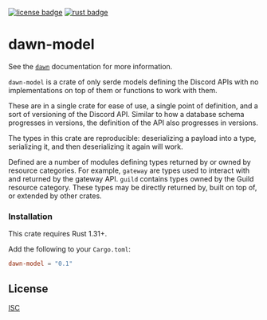 [![license badge][]][license link] [![rust badge]][rust link]

# dawn-model

See the [`dawn`] documentation for more information.

`dawn-model` is a crate of only serde models defining the Discord APIs with
no implementations on top of them or functions to work with them.

These are in a single crate for ease of use, a single point of definition,
and a sort of versioning of the Discord API. Similar to how a database
schema progresses in versions, the definition of the API also progresses in
versions.

The types in this crate are reproducible: deserializing a payload into a
type, serializing it, and then deserializing it again will work.

Defined are a number of modules defining types returned by or owned by
resource categories. For example, `gateway` are types used to interact with
and returned by the gateway API. `guild` contains types owned by the Guild
resource category. These types may be directly returned by, built on top of,
or extended by other crates.

### Installation

This crate requires Rust 1.31+.

Add the following to your `Cargo.toml`:

```toml
dawn-model = "0.1"
```

## License

[ISC][LICENSE.md]

[LICENSE.md]: https://github.com/dawn-rs/dawn/blob/master/LICENSE.md
[`dawn`]: https://docs.rs/dawn
[license badge]: https://img.shields.io/badge/license-ISC-blue.svg?style=flat-square
[license link]: https://opensource.org/licenses/ISC
[rust badge]: https://img.shields.io/badge/rust-1.31+-93450a.svg?style=flat-square
[rust link]: https://blog.rust-lang.org/2018/12/06/Rust-1.31-and-rust-2018.html
